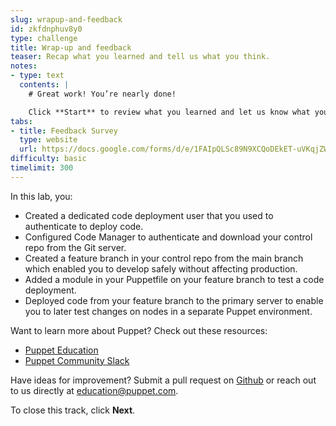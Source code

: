 ```yaml
---
slug: wrapup-and-feedback
id: zkfdnphuv8y0
type: challenge
title: Wrap-up and feedback
teaser: Recap what you learned and tell us what you think.
notes:
- type: text
  contents: |
    # Great work! You’re nearly done!

    Click **Start** to review what you learned and let us know what you thought of this track.
tabs:
- title: Feedback Survey
  type: website
  url: https://docs.google.com/forms/d/e/1FAIpQLSc89N9XCQoDEkET-uVKqjZWGnqMw0IbzZeeuuCKcoQk5oXr0g/viewform?usp=pp_url&entry.1252824226=PE301+Lab+1.0:+Configure+Code+Manager+and+Deploy+Code
difficulty: basic
timelimit: 300
---
```

In this lab, you:
 - Created a dedicated code deployment user that you used to authenticate to deploy code.
 - Configured Code Manager to authenticate and download your control repo from the Git server.
 - Created a feature branch in your control repo from the main branch which enabled you to develop safely without affecting production.
 - Added a module in your Puppetfile on your feature branch to test a code deployment.
 - Deployed code from your feature branch to the primary server to enable you to later test changes on nodes in a separate Puppet environment.

Want to learn more about Puppet? Check out these resources:
- [Puppet Education](https://learn.puppet.com/)
- [Puppet Community Slack](https://slack.puppet.com/)

Have ideas for improvement? Submit a pull request on [Github](https://github.com/puppetlabs/puppet-instruqt-tracks/tree/main/pe-develop-and-maintain-lab-1-0) or reach out to us directly at <a href="mailto:education@puppet.com">education@puppet.com</a>.

To close this track, click **Next**.